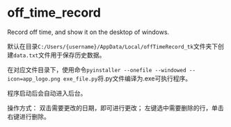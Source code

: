 # off_time_record
Record off time, and show it on the desktop of windows. 

默认在目录`C:/Users/{username}/AppData/Local/offTimeRecord_tk`文件夹下创建`data.txt`文件用于保存历史数据。

在对应文件目录下，使用命令`pyinstaller --onefile --windowed --icon=app_logo.png exe_file.py`将.py文件编译为.exe可执行程序。

程序启动后会自动进入后台。

操作方式：
双击需要更改的日期，即可进行更改；
左键选中需要删除的行，单击右键进行删除。

